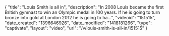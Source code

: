 {
    "title": "Louis Smith is all in",
    "description": "In 2008 Louis became the first British gymnast to win an Olympic medal in 100 years. If he is going to turn bronze into gold at London 2012 he is going to ha...",
    "videoid": "151515",
    "date_created": "1396646926",
    "date_modified": "1418181266",
    "type": "captivate",
    "layout": "video",
    "url": "\/v\/louis-smith-is-all-in\/151515"
}